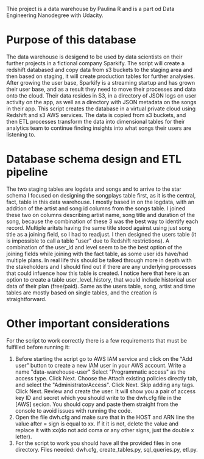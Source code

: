 
Thie project is a data warehouse by Paulina R and is a part od Data Engineering Nanodegree with Udacity. 

# Purpose of this database 
The data warehouse is desigend to be used by data scientists on their further projects in a fictional company Sparkify.
The script will create a redshift databased and copy data from s3 buckets to the staging area and then based on staging, it will create production tables for further analysies. After growing the user base, 
Sparkify is a streaming startup and has grown their user base, and as a result they need to move their processes and data onto the cloud. Their data resides in S3, in a directory of JSON logs on user activity on the app, as well as a directory with JSON metadata on the songs in their app.
This script creates the database in a virtual private cloud using Redshift and s3 AWS services. The data is copied from s3 buckets, and then ETL processes transform the data into dimensional tables for their analytics team to continue finding insights into what songs their users are listening to.

# Database schema design and ETL pipeline
The two staging tables are logdata and songs and to arrive to the star schema I focused on designing the songplays table first, as it is the central, fact, table in this data warehouse. I mostly based in on the logdata, with an addition of the artist and song id columns from the songs table. I joined these two on columns describing artist name, song title and duration of the song, because the combination of these 3 was the best way to identify each record. Multiple aritsts having the same title stood against using just song title as a joining field, so I had to readjust.
I then designed the users table (it is impossible to call a table "user" due to Redshift restrictions). 
A combination of the user_id and level seem to be the best option of the joining fields while joining with the fact table, as some user ids have/had multiple plans. In real life this should be talked through more in depth with the stakeholders and I should find out if there are any underlying processes that could infuence how this table is created. I notice here that here is an option to create a table user_level_history, that would include historical user data of their plan (free/paid).
Same as the users table, song, artist and time tables are mostly based on single tables, and the creation is straightforward. 

# Other important considerations
For the script to work correctly there is a few requirements that must be fulfilled before running it:
1. Before starting the script go to AWS IAM service and click on the "Add user" button to create a new IAM user in your AWS account. Write a name "data-warehouse-user" Select "Programmatic access" as the access type. Click Next. Choose the Attach existing policies directly tab, and select the "AdministratorAccess". Click Next. Skip adding any tags. Click Next. Review and create the user. It will show you a pair of access key ID and secret which you should write to the dwh.cfg file in the [AWS] secion. You should copy and paste them straight from the console to avoid issues with running the code. 
2. Open the file dwh.cfg and make sure that in the HOST and ARN line the value after = sign is equal to xx. If it it is not, delete the value and replace it with xx(do not add coma or any other signs, just the double x letter).
3. For the script to work you should have all the provided files in one directory. Files needed: dwh.cfg, create_tables.py, sql_queries.py, etl.py.